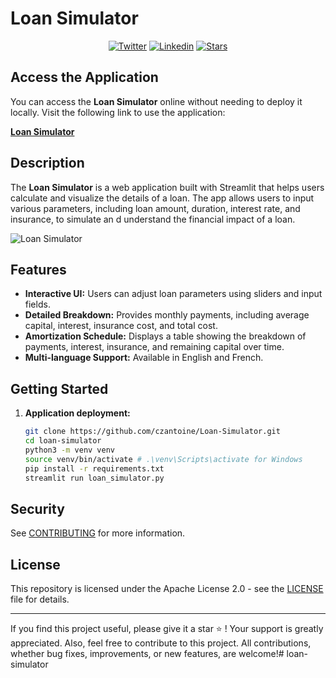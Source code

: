 # Loan Simulator

<p align="center">
   <a href="https://twitter.com/cz_antoine"><img alt="Twitter" src="https://img.shields.io/twitter/follow/cz_antoine?style=social"></a>
   <a href="https://www.linkedin.com/in/antoine-cichowicz-837575b1"><img alt="Linkedin" src="https://img.shields.io/badge/-Antoine-blue?style=flat-square&logo=Linkedin&logoColor=white"></a>
   <a href="https://github.com/czantoine/Loan-Simulator"><img alt="Stars" src="https://img.shields.io/github/stars/czantoine/Loan-Simulator"></a>
</p>

## Access the Application

You can access the **Loan Simulator** online without needing to deploy it locally. Visit the following link to use the application:

[**Loan Simulator**](https://loansimulator.streamlit.app/)

## Description

The **Loan Simulator** is a web application built with Streamlit that helps users calculate and visualize the details of a loan. The app allows users to input various parameters, including loan amount, duration, interest rate, and insurance, to simulate an
d understand the financial impact of a loan.

![Loan Simulator](./loan-simulator.gif)

## Features

- **Interactive UI:** Users can adjust loan parameters using sliders and input fields.
- **Detailed Breakdown:** Provides monthly payments, including average capital, interest, insurance cost, and total cost.
- **Amortization Schedule:** Displays a table showing the breakdown of payments, interest, insurance, and remaining capital over time.
- **Multi-language Support:** Available in English and French.

## Getting Started

1. **Application deployment:**

   ```bash
   git clone https://github.com/czantoine/Loan-Simulator.git
   cd loan-simulator
   python3 -m venv venv
   source venv/bin/activate # .\venv\Scripts\activate for Windows
   pip install -r requirements.txt
   streamlit run loan_simulator.py
   ```

## Security

See [CONTRIBUTING](CONTRIBUTING.md#security-issue-notifications) for more information.

## License

This repository is licensed under the Apache License 2.0 - see the [LICENSE](LICENSE) file for details.

---

If you find this project useful, please give it a star ⭐️ ! Your support is greatly appreciated. Also, feel free to contribute to this project. All contributions, whether bug fixes, improvements, or new features, are welcome!# loan-simulator
